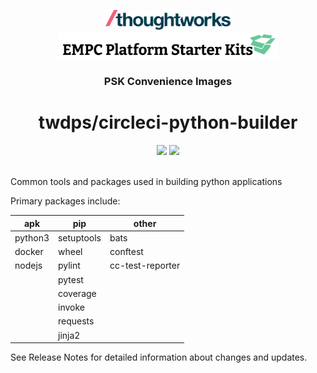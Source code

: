 <div align="center">
	<p>
		<img alt="Thoughtworks Logo" src="https://raw.githubusercontent.com/ThoughtWorks-DPS/static/master/thoughtworks_flamingo_wave.png?sanitize=true" width=200 />
    <br />
		<img alt="DPS Title" src="https://raw.githubusercontent.com/ThoughtWorks-DPS/static/master/EMPCPlatformStarterKitsImage.png?sanitize=true" width=350/>
	</p>
  <h3>PSK Convenience Images</h3>
  <h1>twdps/circleci-python-builder</h1>
  <a href="https://app.circleci.com/pipelines/github/ThoughtWorks-DPS/circleci-python-builder"><img src="https://circleci.com/gh/ThoughtWorks-DPS/circleci-python-builder.svg?style=shield"></a> <a href="https://opensource.org/licenses/MIT"><img src="https://img.shields.io/github/license/ThoughtWorks-DPS/circleci-python-builder"></a>
</div>
<br />

Common tools and packages used in building python applications   

Primary packages include:  

| apk      | pip        | other            |
|----------|------------|------------------|
| python3  | setuptools | bats             |
| docker   | wheel      | conftest         |
| nodejs   | pylint     | cc-test-reporter |
|          | pytest     |                  |
|          | coverage   |                  |
|          | invoke     |                  |
|          | requests   |                  |
|          | jinja2     |                  |

See Release Notes for detailed information about changes and updates.  

